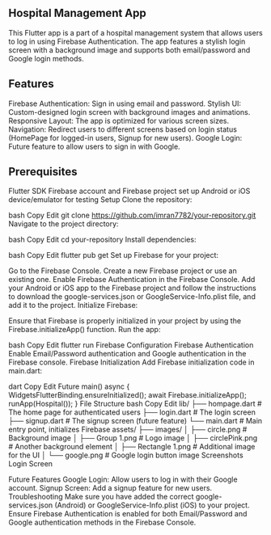 ## Hospital Management App
This Flutter app is a part of a hospital management system that allows users to log in using Firebase Authentication. The app features a stylish login screen with a background image and supports both email/password and Google login methods.

## Features
Firebase Authentication: Sign in using email and password.
Stylish UI: Custom-designed login screen with background images and animations.
Responsive Layout: The app is optimized for various screen sizes.
Navigation: Redirect users to different screens based on login status (HomePage for logged-in users, Signup for new users).
Google Login: Future feature to allow users to sign in with Google.
## Prerequisites
Flutter SDK
Firebase account and Firebase project set up
Android or iOS device/emulator for testing
Setup
Clone the repository:

bash
Copy
Edit
git clone https://github.com/imran7782/your-repository.git
Navigate to the project directory:

bash
Copy
Edit
cd your-repository
Install dependencies:

bash
Copy
Edit
flutter pub get
Set up Firebase for your project:

Go to the Firebase Console.
Create a new Firebase project or use an existing one.
Enable Firebase Authentication in the Firebase Console.
Add your Android or iOS app to the Firebase project and follow the instructions to download the google-services.json or GoogleService-Info.plist file, and add it to the project.
Initialize Firebase:

Ensure that Firebase is properly initialized in your project by using the Firebase.initializeApp() function.
Run the app:

bash
Copy
Edit
flutter run
Firebase Configuration
Firebase Authentication
Enable Email/Password authentication and Google authentication in the Firebase console.
Firebase Initialization
Add Firebase initialization code in main.dart:

dart
Copy
Edit
Future main() async {
  WidgetsFlutterBinding.ensureInitialized();
  await Firebase.initializeApp();
  runApp(Hospital());
}
File Structure
bash
Copy
Edit
lib/
├── hompage.dart           # The home page for authenticated users
├── login.dart             # The login screen
├── signup.dart            # The signup screen (future feature)
└── main.dart              # Main entry point, initializes Firebase
assets/
├── images/
│   ├── circle.png        # Background image
│   ├── Group 1.png       # Logo image
│   ├── circlePink.png    # Another background element
│   ├── Rectangle 1.png   # Additional image for the UI
│   └── google.png        # Google login button image
Screenshots
Login Screen

Future Features
Google Login: Allow users to log in with their Google account.
Signup Screen: Add a signup feature for new users.
Troubleshooting
Make sure you have added the correct google-services.json (Android) or GoogleService-Info.plist (iOS) to your project.
Ensure Firebase Authentication is enabled for both Email/Password and Google authentication methods in the Firebase Console.


